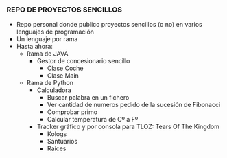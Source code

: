 ### REPO DE PROYECTOS SENCILLOS ###
- Repo personal donde publico proyectos sencillos (o no) en varios lenguajes de programación
- Un lenguaje por rama
- Hasta ahora:
  - Rama de JAVA
    - Gestor de concesionario sencillo 
        - Clase Coche
        - Clase Main
  - Rama de Python 
    - Calculadora
        - Buscar palabra en un fichero
        - Ver cantidad de numeros pedido de la sucesión de Fibonacci
        - Comprobar primo
        - Calcular temperatura de Cº a Fº
    - Tracker gráfico y por consola para TLOZ: Tears Of The Kingdom
        - Kologs
        - Santuarios
        - Raices
